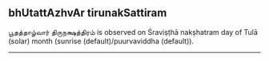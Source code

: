 ## bhUtattAzhvAr tirunakSattiram

பூதத்தாழ்வார் திருநக்ஷத்திரம் is observed on Śraviṣṭhā nakṣhatram day of Tulā (solar) month (sunrise (default)/puurvaviddha (default)).


---
